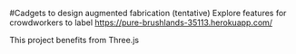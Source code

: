 #Cadgets to design augmented fabrication (tentative)
Explore features for crowdworkers to label https://pure-brushlands-35113.herokuapp.com/

This project benefits from Three.js


